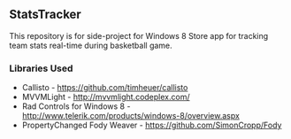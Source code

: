 ## StatsTracker

This repository is for side-project for Windows 8 Store app for tracking team stats real-time during basketball game.

### Libraries Used

  * Callisto - https://github.com/timheuer/callisto
  * MVVMLight - http://mvvmlight.codeplex.com/
  * Rad Controls for Windows 8 - http://www.telerik.com/products/windows-8/overview.aspx
  * PropertyChanged Fody Weaver - https://github.com/SimonCropp/Fody
